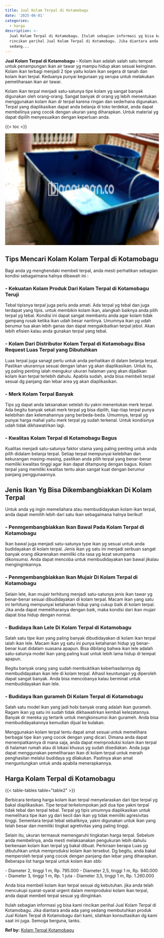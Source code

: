 ```yaml
---
title: Jual Kolam Terpal di Kotamobagu
date: '2025-06-01'
categories:
  - harga
description: >-
  Jual Kolam Terpal di Kotamobagu. Itulah sebagian informasi yg bisa kami
  rincikan perihal Jual Kolam Terpal di Kotamobagu. Jika diantara anda ada yang
  sedang...
---
```


**Jual Kolam Terpal di Kotamobagu** – Kolam ikan adalah salah satu tempat untuk penampungan ikan air tawar yg mampu hidup akan sesuai keinginan. Kolam ikan terbagi menjadi 2 tipe yaitu kolam ikan segera dr tanah dan kolam ikan terpal. Keduanya punyai kegunaan yg serupa untuk melakukan pemeliharaan ikan air tawar.

Kolam ikan terpal menjadi satu-satunya tipe kolam yg sangat banyak digunakan oleh orang-orang. Sangat banyak dr orang yg lebih menentukan menggunakan kolam ikan dr terpal karena ringan dan sederhana digunakan. Terpal yang diaplikasikan dapat anda belanja di toko terdekat, anda dapat membelinya yang cocok dengan ukuran yang diharapkan. Untuk material yg dapat dipilih menyesuaikan dengan keperluan anda.

{{< toc >}}

![Jual Kolam Terpal di Kotamobagu](/images/jual-kolam-terpal-22.png)

## Tips Mencari Kolam Kolam Terpal di Kotamobagu

Bagi anda yg menghendaki membeli terpal, anda mesti perhatikan sebagian kondisi sebagaimana halnya dibawah ini :

### \- Kekuatan Kolam Produk Dari Kolam Terpal di Kotamobagu Teruji

Tebal tipisnya terpal juga perlu anda amati. Ada terpal yg tebal dan juga terdapat yang tipis. untuk membikin kolam ikan, alangkah baiknya anda pilih terpal yg tebal. Kondisi ini dapat sangat membantu anda agar kolam tidak gampang rusak ketika ikan udah besar nantinya. Umumnya ikan yg udah berumur tua akan lebih ganas dan dapat mengakibatkan terpal jebol. Akan lebih efisien kalau anda gunakan terpal yang tebal.

### \- Kolam Dari Distributor Kolam Terpal di Kotamobagu Bisa Request Luas Terpal yang Dibutuhkan

Luas terpal juga sanagt perlu untuk anda perhatikan di dalam belanja terpal. Pastikan ukurannya sesuai dengan lahan yg akan diaplikasikan. Untuk itu, yg paling penting ialah mengukur ukuran halaman yang akan dijadikan kolam ikan terpal terlebih dahulu. Apabila sudah, anda bisa membeli terpal sesuai dg panjang dan lebar area yg akan diaplikasikan.

### \- Merk Kolam Terpal Banyak

Tips yg dapat anda laksanakan setelah itu yakni menentukan merk terpal. Ada begitu banyak sekali merk terpal yg bisa dipilih, tiap-tiap terpal punya kelebihan dan kelemahannya yang berbeda-beda. Umumnya, terpal yg punyai harga mahal yaitu merk terpal yg sudah terkenal. Untuk kondisinya udah tidak dikhawatirkan lagi.

### \- Kwalitas Kolam Terpal di Kotamobagu Bagus

Kualitas menjadi satu-satunya faktor utama yang paling penting untuk anda pilih didalam belanja terpal. Setiap terpal mempunyai kelebihan dan kekurangan masing-masing, pastikan anda pilih terpal yang benar-benar memiliki kwalitas tinggi agar ikan dapat ditampung dengan bagus. Kolam terpal yang memiliki kwalitas tentu akan sangat kuat dengan berumur panjang penggunaannya.

## Jenis Ikan Yg Bisa Dikembangbiakkan Di Kolam Terpal

Untuk anda yg ingin memeliahara atau membudidayakan kolam ikan terpal, anda dapat memilih lebih dari satu ikan sebagaimana halnya berikut!

### \- Penmgembangbiakkan Ikan Bawal Pada Kolam Terpal di Kotamobagu

Ikan bawal juga menjadi satu-satunya type ikan yg sesuai untuk anda budidayakan di kolam terpal. Jenis ikan yg satu ini menjadi serbuan sangat banyak orang dikarenakan memiliki cita rasa yg lezat seumpama dikonsumsi. Anda dapat mencoba untuk membudidayakan kan bawal jikalau menginginkannya.

### \- Penmgembangbiakkan Ikan Mujair Di Kolam Terpal di Kotamobagu

Selain lele, ikan mujair terhitung menjadi satu-satunya jenis ikan tawar yg benar-benar sesuai dibudidayakan di kolam terpal. Macam ikan yang satu ini terhitung mempunyai ketahanan hidup yang cukup baik di kolam terpal. Jika anda dapat memeliharanya dengan baik, maka kondisi dari ikan mujair dapat bisa hidup dengan normal.

### \- Budidaya Ikan Lele Di Kolam Terpal di Kotamobagu

Salah satu tipe ikan yang paling banyak dibudidayakan di kolam ikan terpal ialah ikan lele. Macam ikan yg satu ini punya ketahanan hidup yg benar-benar kuat didalam suasana apapun. Bisa dibilang bahwa ikan lele adalah satu-satunya model ikan yang paling kuat untuk lebih lama hidup di tempat apapun.

Begitu banyak orang yang sudah membuktikan keberhasilannya dg membudidayakan ikan lele di kolam terpal. Alhasil keuntungan yg diperoleh dapat sangat banyak. Anda bisa mencobanya kalau berminat untuk membudidayakan ikan lele.

### \- Budidaya Ikan gurameh Di Kolam Terpal di Kotamobagu

Salah satu model ikan yang jadi hobi banyak orang adalah ikan gurameh. Ragam ikan yg satu ini sudah tidak dikhawatirkan kembali kelezatannya. Banyak dr mereka yg tertarik untuk mengkonsumsi ikan gurameh. Anda bisa membudidayakannya kemudian dijual ke kulakan.

Menggunakan kolam terpal tentu dapat amat sesuai untuk memelihara berbagai tipe ikan yang cocok dengan yang dicari. Dimana anda dapat menempatkannya di mana saja, anda dapat memproduksi kolam ikan terpal di halaman rumah atau di lokasi khusus yg sudah disediakan. Anda juga dapat menggunakan pemeliharaan ikan di kolam terpal untuk meraih penghasilan melalui budidaya yg dilakukan. Pastinya akan amat menguntungkan untuk anda apabila menerapkannya.

## Harga Kolam Terpal di Kotamobagu

{{< table-tables table="table2" >}}

Berbicara tentang harga kolam ikan terpal menyelaraskan dari tipe terpal yg bakal diaplikasikan. Tipe terpal terkelompokan jadi dua tipe yakni terpal tidak tebal dan terpal tebal. Terpal yg tipis umumnya diaplikasikan untuk memelihara tipe ikan yg dari kecil dan ikan yg tidak memiliki agresivitas tinggi. Sementara terpal tebal sebaliknya, yakni digunakan untuk ikan yang telah besar dan memiliki tingkat agretivitas yang paling tinggi.

Selain itu, ukuran termasuk memengaruhi tingkatan harga terpal. Sebelum anda membelinya, anda mesti melaksanakan pengukuran lebih dahulu berkenaan kolam ikan terpal yg bakal dibuat. Perkiraan berapa Luas yg dibutuhkan untuk memproduksi kolam ikan tersebut. Dg begitu, anda bakal memperoleh terpal yang cocok dengan panjang dan lebar yang diharapkan. Beberapa list harga terpal untuk kolam ikan sbb:

\- Diameter 2, tinggi 1 m, Rp. 795.000 - Diameter 2,5, tinggi 1 m, Rp. 940.000 - Diameter 3, tinggi 1 m, Rp. 1 juta - Diameter 3,5, tinggi 1 m, Rp. 1.260.000

Anda bisa membeli kolam ikan terpal sesuai dg kebutuhan. jika anda telah mencukupi syarat-syarat urgent dalam memproduksi kolam ikan terpal, anda dapat membeli terpal sesuai yg diinginkan.

Itulah sebagian informasi yg bisa kami rincikan perihal Jual Kolam Terpal di Kotamobagu. Jika diantara anda ada yang sedang membutuhkan produk Jual Kolam Terpal di Kotamobagu dari kami, silahkan konsultasikan dg kami saat ini juga. Semoga berguna, tanks.

**Ref by:** [Kolam Terpal Kotamobagu](https://id.wikipedia.org/wiki/Kolam)
